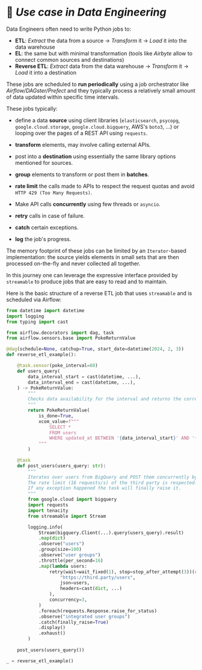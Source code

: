 
# 🔧 ***Use case in Data Engineering***

Data Engineers often need to write Python jobs to:
- **ETL**: *Extract* the data from a source -> *Transform* it -> *Load* it into the data warehouse
- **EL**: the same but with minimal transformation (tools like *Airbyte* allow to connect common sources and destinations)
- **Reverse ETL**: *Extract* data from the data warehouse -> *Transform* it -> *Load* it into a destination

These jobs are scheduled to **run periodically** using a job orchestrator like *Airflow/DAGster/Prefect* and they typically process a relatively small amount of data updated within specific time intervals.

These jobs typically:
- define a data **source** using client libraries (`elasticsearch`, `psycopg`, `google.cloud.storage`, `google.cloud.bigquery`, AWS's `boto3`, ...) or looping over the pages of a REST API using `requests`.

- **transform** elements, may involve calling external APIs.

- post into a **destination** using essentially the same library options mentioned for sources.

- **group** elements to transform or post them in **batches**.

- **rate limit** the calls made to APIs to respect the request quotas and avoid `HTTP 429 (Too Many Requests)`.

- Make API calls **concurrently** using few threads or `asyncio`.

- **retry** calls in case of failure.

- **catch** certain exceptions.

- **log** the job's progress.

The memory footprint of these jobs can be limited by an `Iterator`-based implementation: the source yields elements in small sets that are then processed on-the-fly and never collected all together.

In this journey one can leverage the expressive interface provided by `streamable` to produce jobs that are easy to read and to maintain.

Here is the basic structure of a reverse ETL job that uses `streamable` and is scheduled via Airflow:

```python
from datetime import datetime
import logging
from typing import cast

from airflow.decorators import dag, task
from airflow.sensors.base import PokeReturnValue

@dag(schedule=None, catchup=True, start_date=datetime(2024, 2, 3))
def reverse_etl_example():

    @task.sensor(poke_interval=60)
    def users_query(
        data_interval_start = cast(datetime, ...),
        data_interval_end = cast(datetime, ...),
    ) -> PokeReturnValue:
        """
        Checks data availability for the interval and returns the corresponding query.
        """
        return PokeReturnValue(
            is_done=True,
            xcom_value=f"""
                SELECT *
                FROM users
                WHERE updated_at BETWEEN '{data_interval_start}' AND '{data_interval_end}'
            """
        )

    @task
    def post_users(users_query: str):
        """
        Iterates over users from BigQuery and POST them concurrently by group of 100 into a third party.
        The rate limit (16 requests/s) of the third party is respected.
        If any exception happened the task will finally raise it.
        """
        from google.cloud import bigquery
        import requests
        import tenacity
        from streamable import Stream

        logging.info(
            Stream(bigquery.Client(...).query(users_query).result)
            .map(dict)
            .observe("users")
            .group(size=100)
            .observe("user groups")
            .throttle(per_second=16)
            .map(lambda users:
                retry(wait=wait_fixed(1), stop=stop_after_attempt(3))(requests.post)(
                    "https://third.party/users",
                    json=users,
                    headers=cast(dict, ...)
                ),
                concurrency=3,
            )
            .foreach(requests.Response.raise_for_status)
            .observe("integrated user groups")
            .catch(finally_raise=True)
            .display()
            .exhaust()
        )
    
    post_users(users_query())

_ = reverse_etl_example()

```
